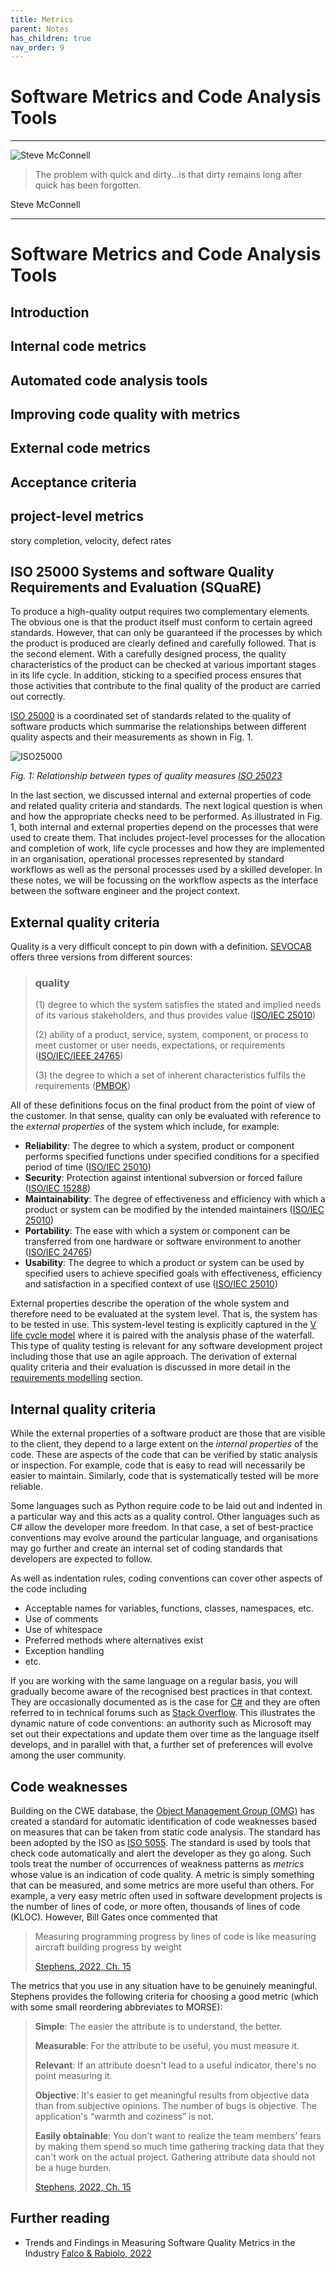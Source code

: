 ```yaml
---
title: Metrics
parent: Notes
has_children: true
nav_order: 9
---
```


# Software Metrics and Code Analysis Tools

<hr class="splash">

![Steve McConnell](../../images/people/steve_mcconnell.png)

<blockquote class="pretty"><span>
The problem with quick and dirty...is that dirty remains long after quick has been forgotten.
</span></blockquote>
<p class="attribution">Steve McConnell</p>

<hr class="splash">

# Software Metrics and Code Analysis Tools

## Introduction

## Internal code metrics

## Automated code analysis tools

## Improving code quality with metrics

## External code metrics

## Acceptance criteria

## project-level metrics
story completion, velocity, defect rates

## ISO 25000 Systems and software Quality Requirements and Evaluation (SQuaRE)

To produce a high-quality output requires two complementary elements. The obvious one is
that the product itself must conform to certain agreed standards. However, that can only
be guaranteed if the processes by which the product is produced are clearly defined and
carefully followed. That is the second element. With a carefully designed process, the
quality characteristics of the product can be checked at various important stages in its
life cycle. In addition, sticking to a specified process ensures that those activities that
contribute to the final quality of the product are carried out correctly.

[ISO 25000](https://iso25000.com/index.php/en/iso-25000-standards) is a coordinated set of
standards related to the quality of software products which summarise the relationships
between different quality aspects and their measurements as shown in Fig. 1.

![ISO25000](../../images/iso25023_quality.png)

*Fig. 1: Relationship between types of quality measures [ISO 25023](https://napier.primo.exlibrisgroup.com/permalink/44NAP_INST/19n0mho/cdi_bsi_primary_000000000030280200)*

In the last section, we discussed internal and external properties of code and related
quality criteria and standards. The next logical question is when and how the appropriate
checks need to be performed. As illustrated in Fig. 1, both internal and external properties
depend on the processes that were used to create them. That includes project-level processes
for the allocation and completion of work, life cycle processes and how they are implemented in
an organisation, operational processes represented by standard workflows as well as the
personal processes used by a skilled developer. In these notes, we will be focussing on the
workflow aspects as the interface between the software engineer and the project context.

## External quality criteria

Quality is a very difficult concept to pin down with a definition.
[SEVOCAB](https://pascal.computer.org/) offers three versions from different
sources:

> ### **quality**
>
> (1) degree to which the system satisfies the stated and implied needs of its
> various stakeholders, and thus provides value
> ([ISO/IEC 25010](https://napier.primo.exlibrisgroup.com/permalink/44NAP_INST/19n0mho/cdi_bsi_primary_000000000030215101))
>
> (2) ability of a product, service, system, component, or process to meet customer
> or user needs, expectations, or requirements
> ([ISO/IEC/IEEE 24765](https://napier.primo.exlibrisgroup.com/permalink/44NAP_INST/19n0mho/cdi_bsi_primary_000000000030413573))
>
> (3) the degree to which a set of inherent characteristics fulfils the requirements
> ([PMBOK](https://napier.primo.exlibrisgroup.com/permalink/44NAP_INST/n96pef/alma9923796446002111))

All of these definitions focus on the final product from the point of view of the
customer. In that sense, quality can only be evaluated with reference to the
*external properties* of the system which include, for example:

* **Reliability**:
  The degree to which a system, product or component performs specified functions
  under specified conditions for a specified period of time
  ([ISO/IEC 25010](https://napier.primo.exlibrisgroup.com/permalink/44NAP_INST/19n0mho/cdi_bsi_primary_000000000030215101))
* **Security**:
  Protection against intentional subversion or forced failure
  ([ISO/IEC 15288](https://napier.primo.exlibrisgroup.com/permalink/44NAP_INST/19n0mho/cdi_bsi_primary_000000000030433813))
* **Maintainability**:
  The degree of effectiveness and efficiency with which a product or system can be
  modified by the intended maintainers
  ([ISO/IEC 25010](https://napier.primo.exlibrisgroup.com/permalink/44NAP_INST/19n0mho/cdi_bsi_primary_000000000030215101))
* **Portability**:
  The ease with which a system or component can be transferred from one hardware or
  software environment to another
  ([ISO/IEC 24765](https://napier.primo.exlibrisgroup.com/permalink/44NAP_INST/19n0mho/cdi_bsi_primary_000000000030346267))
* **Usability**:
  The degree to which a product or system can be used by specified users to achieve
  specified goals with effectiveness, efficiency and satisfaction in a specified
  context of use
  ([ISO/IEC 25010](https://napier.primo.exlibrisgroup.com/permalink/44NAP_INST/19n0mho/cdi_bsi_primary_000000000030215101))

External properties describe the operation of the whole system and therefore need
to be evaluated at the system level. That is, the system has to be tested in use.
This system-level testing is explicitly captured in the
[V life cycle model](../unit3_agile/Week03a_lifecycle.md#the-v-model) where it is paired with the
analysis phase of the waterfall. This type of quality testing is relevant for any
software development project including those that use an agile approach. The
derivation of external quality criteria and their evaluation is discussed in more
detail in the [requirements modelling](Week11a_requirements_modelling.md) section.

## Internal quality criteria

While the external properties of a software product are those that are visible to
the client, they depend to a large extent on the *internal properties* of the code.
These are aspects of the code that can be verified by static analysis or inspection.
For example, code that is easy to read will necessarily be easier to maintain.
Similarly, code that is systematically tested will be more reliable.

Some languages such as Python require code to be laid out and indented in a
particular way and this acts as a quality control. Other languages such as C# allow
the developer more freedom. In that case, a set of best-practice conventions may
evolve around the particular language, and organisations may go further and create
an internal set of coding standards that developers are expected to follow.

As well as indentation rules, coding conventions can cover other aspects of the
code including

* Acceptable names for variables, functions, classes, namespaces, etc.
* Use of comments
* Use of whitespace
* Preferred methods where alternatives exist
* Exception handling
* etc.

If you are working with the same language on a regular basis, you will gradually
become aware of the recognised best practices in that context. They are occasionally
documented as is the case for
[C#](https://learn.microsoft.com/en-us/dotnet/csharp/fundamentals/coding-style/coding-conventions)
and they are often referred to in technical forums such as
[Stack Overflow](https://stackoverflow.com/questions/14973642/how-using-try-catch-for-exception-handling-is-best-practice).
This illustrates the dynamic nature of code conventions: an authority such as
Microsoft may set out their expectations and update them over time as the language
itself develops, and in parallel with that, a further set of preferences will
evolve among the user community.

## Code weaknesses


Building on the CWE database, the [Object Management Group (OMG)](https://www.omg.org/)
has created a standard for automatic identification of code weaknesses based on
measures that can be taken from static code analysis. The standard has been adopted by
the ISO as [ISO 5055](https://www.it-cisq.org/standards/code-quality-standards/). The
standard is used by tools that check code automatically and alert the developer as
they go along. Such tools treat the number of occurrences of weakness patterns as
*metrics* whose value is an indication of code quality. A metric is simply something that
can be measured, and some metrics are more useful than others. For example, a very easy
metric often used in software development projects is the number of lines of  code, or
more often, thousands of lines of code (KLOC). However, Bill Gates once commented that

> Measuring programming progress by lines of code is like measuring aircraft building
> progress by weight
>
> [Stephens, 2022, Ch. 15](https://learning.oreilly.com/library/view/beginning-software-engineering/9781119901709/c15.xhtml)

The metrics that you use in any situation have to be genuinely meaningful.
Stephens provides the following criteria for choosing a good metric (which with some small
reordering abbreviates to MORSE):

> **Simple**: The easier the attribute is to understand, the better.
>
> **Measurable**: For the attribute to be useful, you must measure it.
>
> **Relevant**: If an attribute doesn't lead to a useful indicator, there's no point
> measuring it.
>
> **Objective**: It's easier to get meaningful results from objective data than from
> subjective opinions. The number of bugs is objective. The application's “warmth and
> coziness” is not.
>
> **Easily obtainable**: You don't want to realize the team members’ fears by making them
> spend so much time gathering tracking data that they can't work on the actual project.
> Gathering attribute data should not be a huge burden.
>
> [Stephens, 2022, Ch. 15](https://learning.oreilly.com/library/view/beginning-software-engineering/9781119901709/c15.xhtml)

## Further reading

* Trends and Findings in Measuring Software Quality Metrics in the Industry
  [Falco & Rabiolo, 2022](https://doi.org/10.1109/ARGENCON55245.2022.9939935)
